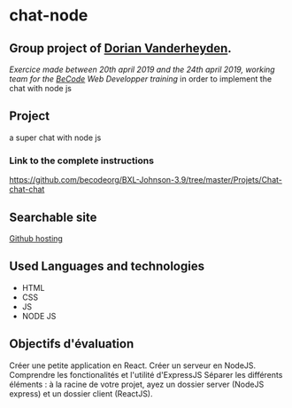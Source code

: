# chat-node

## Group project of [Dorian Vanderheyden](https://github.com/dorianbec).

*Exercice made between 20th april 2019 and the 24th april 2019, working team for the [BeCode](https://www.becode.org/) Web Developper training* in order to implement the chat with node js

## Project

a super chat with node js

### Link to the complete instructions
https://github.com/becodeorg/BXL-Johnson-3.9/tree/master/Projets/Chat-chat-chat

## Searchable site

[Github hosting](https://dorianbec.github.io/chat-node/)

## Used Languages and technologies

* HTML
* CSS
* JS
* NODE JS

## Objectifs d'évaluation

Créer une petite application en React.
Créer un serveur en NodeJS.
Comprendre les fonctionalités et l'utilité d'ExpressJS
Séparer les différents éléments : à la racine de votre projet, ayez un dossier server (NodeJS express) et un dossier client (ReactJS).

